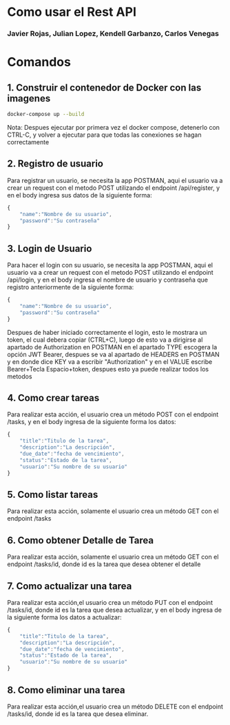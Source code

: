 # Como usar el Rest API
### Javier Rojas, Julian Lopez, Kendell Garbanzo, Carlos Venegas

# Comandos

## 1. Construir el contenedor de Docker con las imagenes

``` bash
docker-compose up --build
```

Nota: Despues ejecutar por primera vez el docker compose, detenerlo con CTRL-C, y volver a ejecutar para que todas las conexiones se hagan correctamente

## 2. Registro de usuario

Para registrar un usuario, se necesita la app POSTMAN, aqui el usuario va a crear un request con el metodo POST utilizando el endpoint /api/register, y en el body ingresa sus datos de la siguiente forma:
``` js
{
    "name":"Nombre de su usuario",
    "password":"Su contraseña"
}
```
## 3. Login de Usuario 

Para hacer el login con su usuario, se necesita la app POSTMAN, aqui el usuario va a crear un request con el metodo POST utilizando el endpoint /api/login, y en el body ingresa el nombre de usuario y contraseña que registro anteriormente de la siguiente forma:
``` js
{
    "name":"Nombre de su usuario",
    "password":"Su contraseña"
}
```
Despues de haber iniciado correctamente el login, esto le mostrara un token, el cual debera copiar (CTRL+C), luego de esto va a dirigirse al apartado de Authorization en POSTMAN en el apartado TYPE escogera la opción JWT Bearer, despues se va al apartado de HEADERS en POSTMAN y en donde dice KEY va a escribir "Authorization" y en el VALUE escribe Bearer+Tecla Espacio+token, despues esto ya puede realizar todos los metodos

## 4. Como crear tareas

Para realizar esta acción, el usuario crea un método POST con el endpoint /tasks, y en el body ingresa de la siguiente forma los datos:
``` js
{
    "title":"Titulo de la tarea",
    "description":"La descripción",
    "due_date":"fecha de vencimiento",
    "status":"Estado de la tarea",
    "usuario":"Su nombre de su usuario"
}
```
## 5. Como listar tareas

Para realizar esta acción, solamente el usuario crea un método GET con el endpoint /tasks

## 6. Como obtener Detalle de Tarea

Para realizar esta acción, solamente el usuario crea un método GET con el endpoint /tasks/id, donde id es la tarea que desea obtener el detalle

## 7. Como actualizar una tarea

Para realizar esta acción,el usuario crea un método PUT con el endpoint /tasks/id, donde id es la tarea que desea actualizar, y en el body ingresa de la siguiente forma los datos a actualizar:
``` js
{
    "title":"Titulo de la tarea",
    "description":"La descripción",
    "due_date":"fecha de vencimiento",
    "status":"Estado de la tarea",
    "usuario":"Su nombre de su usuario"
}
```
## 8. Como eliminar una tarea

Para realizar esta acción,el usuario crea un método DELETE con el endpoint /tasks/id, donde id es la tarea que desea eliminar.